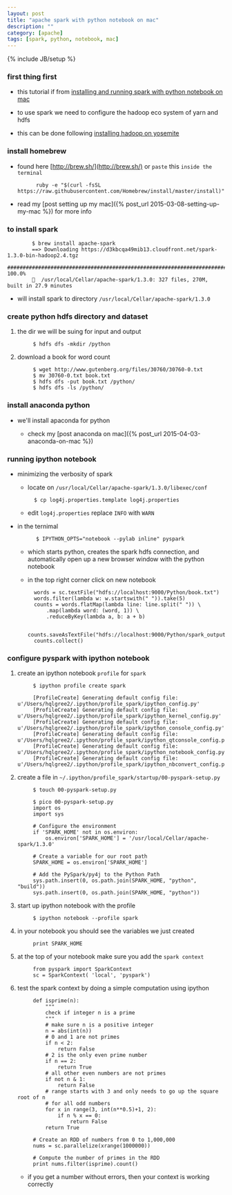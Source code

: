 ```yaml
---
layout: post
title: "apache spark with python notebook on mac"
description: ""
category: [apache]
tags: [spark, python, notebook, mac]
---
```

{% include JB/setup %}


### first thing first

* this tutorial if from [installing and running spark with python notebook on mac](http://amodernstory.com/2015/03/05/installing-and-running-spark-with-python-notebook-on-mac/)

* to use spark we need to configure the hadoop eco system of yarn and hdfs

* this can be done following [installing hadoop on yosemite](http://amodernstory.com/2014/09/23/installing-hadoop-on-mac-osx-yosemite/)

### install homebrew

* found here [http://brew.sh/](http://brew.sh/) or `paste` this `inside the terminal`

            ruby -e "$(curl -fsSL https://raw.githubusercontent.com/Homebrew/install/master/install)"

* read my [post setting up my mac]({% post_url 2015-03-08-setting-up-my-mac %}) for more info

### to install spark

            $ brew install apache-spark
            ==> Downloading https://d3kbcqa49mib13.cloudfront.net/spark-1.3.0-bin-hadoop2.4.tgz
            ######################################################################## 100.0%
            🍺  /usr/local/Cellar/apache-spark/1.3.0: 327 files, 270M, built in 27.9 minutes

* will install spark to directory `/usr/local/Cellar/apache-spark/1.3.0`

### create python hdfs directory and dataset

1. the dir we will be suing for input and output

            $ hdfs dfs -mkdir /python

1. download a book for word count

            $ wget http://www.gutenberg.org/files/30760/30760-0.txt
            $ mv 30760-0.txt book.txt
            $ hdfs dfs -put book.txt /python/
            $ hdfs dfs -ls /python/

### install anaconda python

* we'll install apaconda for python

    * check my [post anaconda on mac]({% post_url 2015-04-03-anaconda-on-mac %})

### running ipython notebook

* minimizing the verbosity of spark

    * locate on `/usr/local/Cellar/apache-spark/1.3.0/libexec/conf`

            $ cp log4j.properties.template log4j.properties

    * edit `log4j.properties` replace `INFO` with `WARN`

* in the ternimal

            $ IPYTHON_OPTS="notebook --pylab inline" pyspark

    * which starts python, creates the spark hdfs connection, and automatically open up a new browser window with the python notebook

    * in the top right corner click on new notebook

            words = sc.textFile("hdfs://localhost:9000/Python/book.txt")
            words.filter(lambda w: w.startswith(" ")).take(5)
            counts = words.flatMap(lambda line: line.split(" ")) \
                .map(lambda word: (word, 1)) \
                .reduceByKey(lambda a, b: a + b)

            counts.saveAsTextFile("hdfs://localhost:9000/Python/spark_output1")
            counts.collect()

### configure pyspark with ipython notebook

1. create an ipython notebook `profile` for `spark`

            $ ipython profile create spark

            [ProfileCreate] Generating default config file: u'/Users/hqlgree2/.ipython/profile_spark/ipython_config.py'
            [ProfileCreate] Generating default config file: u'/Users/hqlgree2/.ipython/profile_spark/ipython_kernel_config.py'
            [ProfileCreate] Generating default config file: u'/Users/hqlgree2/.ipython/profile_spark/ipython_console_config.py'
            [ProfileCreate] Generating default config file: u'/Users/hqlgree2/.ipython/profile_spark/ipython_qtconsole_config.py'
            [ProfileCreate] Generating default config file: u'/Users/hqlgree2/.ipython/profile_spark/ipython_notebook_config.py'
            [ProfileCreate] Generating default config file: u'/Users/hqlgree2/.ipython/profile_spark/ipython_nbconvert_config.py'

1. create a file in `~/.ipython/profile_spark/startup/00-pyspark-setup.py`

            $ touch 00-pyspark-setup.py

            $ pico 00-pyspark-setup.py
            import os
            import sys

            # Configure the environment
            if 'SPARK_HOME' not in os.environ:
                os.environ['SPARK_HOME'] = '/usr/local/Cellar/apache-spark/1.3.0'

            # Create a variable for our root path
            SPARK_HOME = os.environ['SPARK_HOME']

            # Add the PySpark/py4j to the Python Path
            sys.path.insert(0, os.path.join(SPARK_HOME, "python", "build"))
            sys.path.insert(0, os.path.join(SPARK_HOME, "python"))

1. start up ipython notebook with the profile

            $ ipython notebook --profile spark

1. in your notebook you should see the variables we just created

            print SPARK_HOME

1. at the top of your notebook make sure you add the `spark context`

            from pyspark import SparkContext
            sc = SparkContext( 'local', 'pyspark')

1. test the spark context by doing a simple computation using ipython

            def isprime(n):
                """
                check if integer n is a prime
                """
                # make sure n is a positive integer
                n = abs(int(n))
                # 0 and 1 are not primes
                if n < 2:
                    return False
                # 2 is the only even prime number
                if n == 2:
                    return True
                # all other even numbers are not primes
                if not n & 1:
                    return False
                # range starts with 3 and only needs to go up the square root of n
                # for all odd numbers
                for x in range(3, int(n**0.5)+1, 2):
                    if n % x == 0:
                        return False
                return True

            # Create an RDD of numbers from 0 to 1,000,000
            nums = sc.parallelize(xrange(1000000))

            # Compute the number of primes in the RDD
            print nums.filter(isprime).count()

    * if you get a number without errors, then your context is working correctly